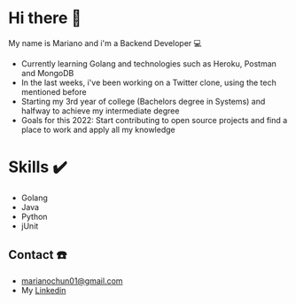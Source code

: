 # Hi there 👋
My name is Mariano and i'm a Backend Developer 💻 
- Currently learning Golang and technologies such as Heroku, Postman and MongoDB
- In the last weeks, i've been working on a Twitter clone, using the tech mentioned before
- Starting my 3rd year of college (Bachelors degree in Systems) and halfway to achieve my intermediate degree
- Goals for this 2022: Start contributing to open source projects and find a place to work and apply all my knowledge
# Skills ✔️
- Golang
- Java
- Python
- jUnit
## Contact ☎️
- marianochun01@gmail.com
- My [Linkedin](https://www.linkedin.com/in/mariano-chun-775840206/)

<!--
**MarianoChun/MarianoChun** is a ✨ _special_ ✨ repository because its `README.md` (this file) appears on your GitHub profile.

Here are some ideas to get you started:

- 🔭 I’m currently working on ...
- 🌱 I’m currently learning ...
- 👯 I’m looking to collaborate on ...
- 🤔 I’m looking for help with ...
- 💬 Ask me about ...
- 📫 How to reach me: ...
- 😄 Pronouns: ...
- ⚡ Fun fact: ...
-->
